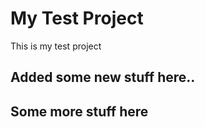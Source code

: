 # My Test Project

This is my test project

## Added some new stuff here..

## Some more stuff here
